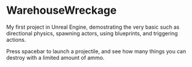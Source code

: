 # WarehouseWreckage

My first project in Unreal Engine, demostrating the very basic such as directional physics, spawning actors, using blueprints, and triggering actions.

Press spacebar to launch a projectile, and see how many things you can destroy with a limited amount of ammo.
 
